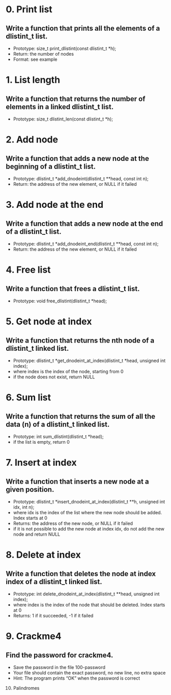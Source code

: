 # 0. Print list
## Write a function that prints all the elements of a dlistint_t list.
* Prototype: size_t print_dlistint(const dlistint_t *h);
* Return: the number of nodes
* Format: see example

# 1. List length
## Write a function that returns the number of elements in a linked dlistint_t list.
* Prototype: size_t dlistint_len(const dlistint_t *h);

# 2. Add node
## Write a function that adds a new node at the beginning of a dlistint_t list.
* Prototype: dlistint_t *add_dnodeint(dlistint_t **head, const int n);
* Return: the address of the new element, or NULL if it failed

# 3. Add node at the end
## Write a function that adds a new node at the end of a dlistint_t list.
* Prototype: dlistint_t *add_dnodeint_end(dlistint_t **head, const int n);
* Return: the address of the new element, or NULL if it failed

# 4. Free list
## Write a function that frees a dlistint_t list.
* Prototype: void free_dlistint(dlistint_t *head);

# 5. Get node at index
## Write a function that returns the nth node of a dlistint_t linked list.
* Prototype: dlistint_t *get_dnodeint_at_index(dlistint_t *head, unsigned int index);
* where index is the index of the node, starting from 0
* if the node does not exist, return NULL

# 6. Sum list
## Write a function that returns the sum of all the data (n) of a dlistint_t linked list.
* Prototype: int sum_dlistint(dlistint_t *head);
* if the list is empty, return 0

# 7. Insert at index
## Write a function that inserts a new node at a given position.
* Prototype: dlistint_t *insert_dnodeint_at_index(dlistint_t **h, unsigned int idx, int n);
* where idx is the index of the list where the new node should be added. Index starts at 0
* Returns: the address of the new node, or NULL if it failed
* if it is not possible to add the new node at index idx, do not add the new node and return NULL

# 8. Delete at index
## Write a function that deletes the node at index index of a dlistint_t linked list.
* Prototype: int delete_dnodeint_at_index(dlistint_t **head, unsigned int index);
* where index is the index of the node that should be deleted. Index starts at 0
* Returns: 1 if it succeeded, -1 if it failed

# 9. Crackme4
## Find the password for crackme4.
* Save the password in the file 100-password
* Your file should contain the exact password, no new line, no extra space
* Hint: The program prints “OK” when the password is correct

10. Palindromes

